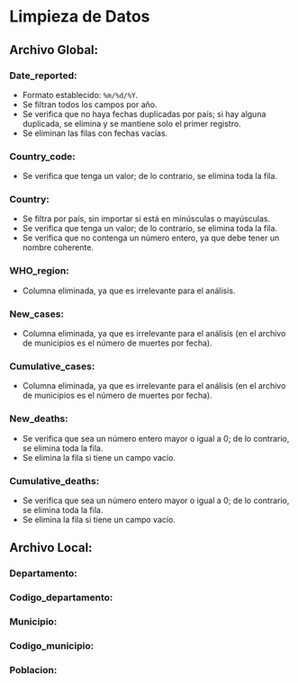 # Limpieza de Datos

## Archivo Global:

### Date_reported:
- Formato establecido: `%m/%d/%Y`.
- Se filtran todos los campos por año.
- Se verifica que no haya fechas duplicadas por país; si hay alguna duplicada, se elimina y se mantiene solo el primer registro.
- Se eliminan las filas con fechas vacías.

### Country_code:
- Se verifica que tenga un valor; de lo contrario, se elimina toda la fila.

### Country:
- Se filtra por país, sin importar si está en minúsculas o mayúsculas.
- Se verifica que tenga un valor; de lo contrario, se elimina toda la fila.
- Se verifica que no contenga un número entero, ya que debe tener un nombre coherente.

### WHO_region:
- Columna eliminada, ya que es irrelevante para el análisis.

### New_cases:
- Columna eliminada, ya que es irrelevante para el análisis (en el archivo de municipios es el número de muertes por fecha).

### Cumulative_cases:
- Columna eliminada, ya que es irrelevante para el análisis (en el archivo de municipios es el número de muertes por fecha).

### New_deaths:
- Se verifica que sea un número entero mayor o igual a 0; de lo contrario, se elimina toda la fila.
- Se elimina la fila si tiene un campo vacío.

### Cumulative_deaths:
- Se verifica que sea un número entero mayor o igual a 0; de lo contrario, se elimina toda la fila.
- Se elimina la fila si tiene un campo vacío.

## Archivo Local:

### Departamento:

### Codigo_departamento:

### Municipio:

### Codigo_municipio:

### Poblacion:
